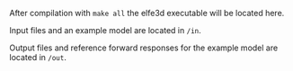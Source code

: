 After compilation with `make all` the elfe3d executable will be located here.

Input files and an example model are located in `/in`.

Output files and reference forward responses for the example model are located in `/out`.
